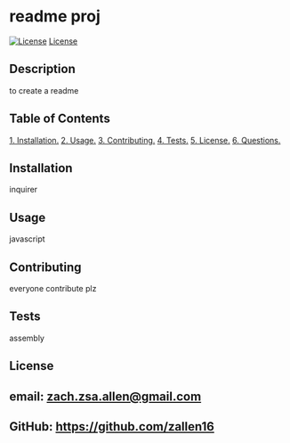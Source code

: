 # readme proj
[![License](https://img.shields.io/badge/License-Apache-green.svg)](https://choosealicense.com/licenses/Apache)
[License](#License)
## Description
to create a readme
## Table of Contents
[1. Installation.](#installation)
[2. Usage.](#usage)
[3. Contributing.](#contributing)
[4. Tests.](#tests)
[5. License.](#license)
[6. Questions.](#questions)

<a name="installation"></a>
## Installation
inquirer

<a name="usage"></a>
## Usage
javascript

<a name="contributing"></a>
## Contributing
everyone contribute plz

<a name="tests"></a>
## Tests
assembly

<a name="license"></a>
## License

<a name="questions"></a>
## email: zach.zsa.allen@gmail.com
## GitHub: https://github.com/zallen16